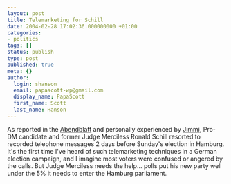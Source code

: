 ```yaml
---
layout: post
title: Telemarketing for Schill
date: 2004-02-28 17:02:36.000000000 +01:00
categories:
- politics
tags: []
status: publish
type: post
published: true
meta: {}
author:
  login: shanson
  email: papascott-wp@gmail.com
  display_name: PapaScott
  first_name: Scott
  last_name: Hanson
---
```

<p>As reported in the <a title="Ronald Schill wirbt mit Telefonanrufen für sich" href="http://www.abendblatt.de/daten/2004/02/28/267589.html">Abendblatt</a> and personally experienced by <a title="Wahl in Hamburg: ProDM" href="http://interferno.org/wahlinhamburg/archiv/001923.html">Jimmi</a>, Pro-DM candidate and former Judge Merciless Ronald Schill resorted to recorded telephone messages 2 days before Sunday's election in Hamburg. It's the first time I've heard of such telemarketing techniques in a German election campaign, and I imagine most voters were confused or angered by the calls.  But Judge Merciless needs the help... polls put his new party well under the 5% it needs to enter the Hamburg parliament.</p>
